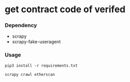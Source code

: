 # get contract code of verifed

### Dependency

* scrapy
* scrapy-fake-useragent

### Usage
```
pip3 install -r requirements.txt

scrapy crawl etherscan
```